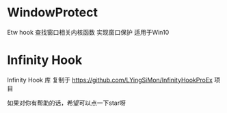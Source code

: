 # WindowProtect
Etw hook 查找窗口相关内核函数 实现窗口保护 适用于Win10
# Infinity Hook 
Infinity Hook 库 复制于 https://github.com/LYingSiMon/InfinityHookProEx 项目

如果对你有帮助的话，希望可以点一下star呀
